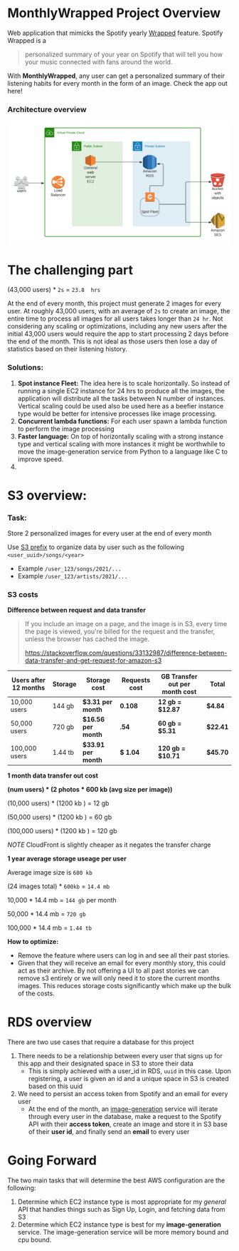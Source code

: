 

# MonthlyWrapped Project Overview



Web application that mimicks the Spotify yearly [Wrapped](https://artists.spotify.com/blog/your-2020-wrapped-is-here) feature. Spotify Wrapped is a 

>  personalized summary of your year on Spotify that will tell you how your music connected with fans around the world.

With **MonthlyWrapped**, any user can get a personalized summary of their listening habits for every month in the form of an image. Check the app out here! 



### Architecture overview

![monthly_wrapped](./monthly_wrapped.png)



# The challenging part

(43,000 users) *  `2s` = `23.8  hrs`

At the end of every month, this project must generate 2 images for every user. At roughly 43,000 users, with an average of `2s` to create an image, the entire time to process all images for all users takes longer than `24 hr`. Not considering any scaling or optimizations, including any new users after the initial 43,000 users would require the app to start processing 2 days before the end of the month. This is not ideal as those users then lose a day of statistics based on their listening history.



### Solutions:

1. **Spot instance Fleet:** The idea here is to scale horizontally. So instead of running a single EC2 instance for 24 hrs to produce all the images, the application will distribute all the tasks between N number of instances. Vertical scaling could be used also be used here as a beefier instance type would be better for intensive processes like image processing.
2. **Concurrent lambda functions:** For each user spawn a lambda function to perform the image processing
3. **Faster language:** On top of horizontally scaling with a strong instance type and vertical scaling with more instances it might be worthwhile to move the image-generation service from Python to a language like C to improve speed.
4. 



# S3 overview:

### Task:

Store 2 personalized images for every user at the end of every month

Use [S3 prefix](https://docs.aws.amazon.com/AmazonS3/latest/userguide/using-prefixes.html) to organize data by user such as the following  `<user_uuid>/songs/<year> `

- Example `/user_123/songs/2021/...`
- Example `/user_123/artists/2021/...`



### S3 costs

**Difference between request and data transfer**

> If you include an image on a page, and the image is in S3, every time the page is viewed, you're billed for the request and the transfer, unless the browser has cached the image.
>
> https://stackoverflow.com/questions/33132987/difference-between-data-transfer-and-get-request-for-amazon-s3



| Users after 12 months | Storage | Storage cost         | Requests cost | GB Transfer out per month cost | Total      |
| --------------------- | ------- | -------------------- | ------------- | ------------------------------ | ---------- |
| 10,000 users          | 144 gb  | **$3.31 per month**  | **0.108**     | **12 gb = $12.87**             | **$4.84**  |
| 50,000 users          | 720 gb  | **$16.56 per month** | **.54**       | **60 gb = $5.31**              | **$22.41** |
| 100,000 users         | 1.44 tb | **$33.91 per month** | **$ 1.04**    | **120 gb = $10.71**            | **$45.70** |



**1 month data transfer out cost**

**(num users) * (2 photos * 600 kb (avg size per image))**

(10,000 users) * (1200 kb ) = 12 gb

(50,000 users) * (1200 kb ) = 60 gb

(100,000 users) * (1200 kb ) = 120 gb

*NOTE* CloudFront is slightly cheaper as it negates the transfer charge



**1 year average storage useage per user**

Average image size is `600 kb`

(24 images total) * `600kb` = `14.4 mb`

10,000 * 14.4 mb = `144 gb` per month

50,000 * 14.4 mb = `720 gb`

100,000 * 14.4 mb =  `1.44 tb`



**How to optimize:**

- Remove the feature where users can log in and see all their past stories.
- Given that they will receive an email for every monthly story, this could act as their archive. By not offering a UI to all past stories we can remove s3 entirely or we will only need it to store the current months images. This reduces storage costs significantly which make up the bulk of the costs.



# RDS overview

There are two use cases that require a database for this project

1. There needs to be a relationship between every user that signs up for this app and their designated space in S3 to store their data
   - This is simply achieved with a user_id in RDS, `uuid` in this case. Upon registering, a user is given an id and a unique space in S3 is created based on this uuid
2. We need to persist an access token from Spotify and an email for every user
   - At the end of the month, an <u>image-generation</u> service will iterate through every user in the database, make a request to the Spotify API with their **access token**, create an image and store it in S3 base of their **user id**, and finally send an **email** to every user





# Going Forward

The two main tasks that will determine the best AWS configuration are the following:

1. Determine which EC2 instance type is most appropriate for my *general* API that handles things such as Sign Up, Login, and fetching data from S3
2. Determine which EC2 instance type is best for my **image-generation** service. The image-generation service will be more memory bound and cpu bound.






